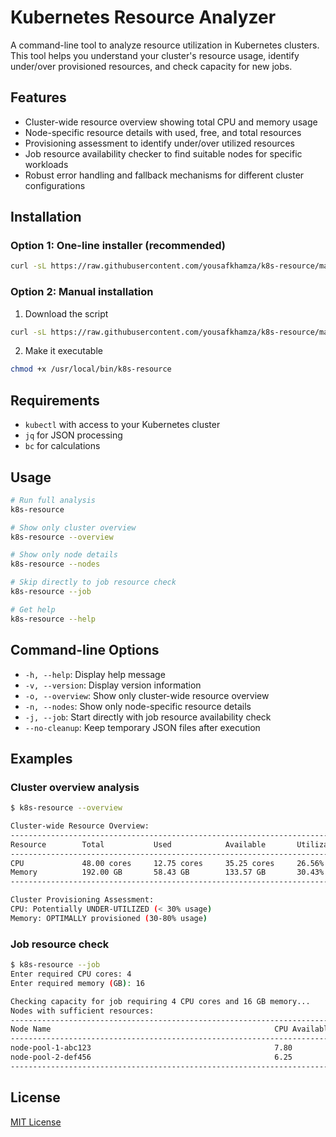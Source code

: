# Kubernetes Resource Analyzer

A command-line tool to analyze resource utilization in Kubernetes clusters. This tool helps you understand your cluster's resource usage, identify under/over provisioned resources, and check capacity for new jobs.

## Features

- Cluster-wide resource overview showing total CPU and memory usage
- Node-specific resource details with used, free, and total resources
- Provisioning assessment to identify under/over utilized resources
- Job resource availability checker to find suitable nodes for specific workloads
- Robust error handling and fallback mechanisms for different cluster configurations

## Installation

### Option 1: One-line installer (recommended)

```bash
curl -sL https://raw.githubusercontent.com/yousafkhamza/k8s-resource/main/install.sh | bash
```

### Option 2: Manual installation

1. Download the script

```bash
curl -sL https://raw.githubusercontent.com/yousafkhamza/k8s-resource/main/k8s-resource.sh -o /usr/local/bin/k8s-resource
```

2. Make it executable

```bash
chmod +x /usr/local/bin/k8s-resource
```

## Requirements

- `kubectl` with access to your Kubernetes cluster
- `jq` for JSON processing
- `bc` for calculations

## Usage

```bash
# Run full analysis
k8s-resource

# Show only cluster overview
k8s-resource --overview

# Show only node details
k8s-resource --nodes

# Skip directly to job resource check
k8s-resource --job

# Get help
k8s-resource --help
```

## Command-line Options

- `-h, --help`: Display help message
- `-v, --version`: Display version information
- `-o, --overview`: Show only cluster-wide resource overview
- `-n, --nodes`: Show only node-specific resource details
- `-j, --job`: Start directly with job resource availability check
- `--no-cleanup`: Keep temporary JSON files after execution

## Examples

### Cluster overview analysis

```bash
$ k8s-resource --overview

Cluster-wide Resource Overview:
---------------------------------------------------------------------------
Resource        Total           Used            Available       Utilization %
---------------------------------------------------------------------------
CPU             48.00 cores     12.75 cores     35.25 cores     26.56%
Memory          192.00 GB       58.43 GB        133.57 GB       30.43%
---------------------------------------------------------------------------

Cluster Provisioning Assessment:
CPU: Potentially UNDER-UTILIZED (< 30% usage)
Memory: OPTIMALLY provisioned (30-80% usage)
```

### Job resource check

```bash
$ k8s-resource --job
Enter required CPU cores: 4
Enter required memory (GB): 16

Checking capacity for job requiring 4 CPU cores and 16 GB memory...
Nodes with sufficient resources:
------------------------------------------------------------------------------------
Node Name                                                  CPU Available Mem Available (GB)
------------------------------------------------------------------------------------
node-pool-1-abc123                                         7.80         28.50
node-pool-2-def456                                         6.25         22.10
------------------------------------------------------------------------------------
```

## License

[MIT License](LICENSE)
